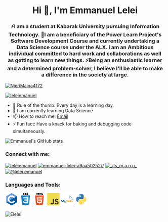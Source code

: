 <h1 align="center">Hi 👋, I'm Emmanuel Lelei</h1>
<h3 align="center">⚡I am a student at Kabarak University pursuing Information Technology. 🦋I am a beneficiary of the Power Learn Project's Software Development Course and currently undertaking a Data Science course under the ALX. I am an Ambitious individual committed to hard work and collaborations as well as getting to learn new things. ⚡Being an enthusiastic learner and a determined problem-solver, I believe I'll be able to make a difference in the society at large.</h3>

<p align="left"> <a href="https://github.com/ryo-ma/github-profile-trophy"><img src="https://github-profile-trophy.vercel.app/?username=Elelei&theme=gruvbox" alt="NjeriMaina4172" /></a> </p>
<p align="left"> <a href="https://twitter.com/leleiemanuel" target="blank"><img src="https://img.shields.io/twitter/follow/leleiemanuel?logo=twitter&style=for-the-badge" alt="leleiemanuel" /></a> </p>

<!-- - 🔭 Goal: Make the internet a better place. -->
- 💯 Rule of the thumb: Every day is a learning day.
- 🌱 I am currently learning Data Science
- 📫 How to reach me: [Email](mailto:manuellelei750@gmail.com) 
- ⚡ Fun fact: Have a knack for baking and debugging code simultaneously.
  
![Emmanuel's GitHub stats](https://github-readme-stats.vercel.app/api?username=Elelei&show_icons=true&theme=tokyonight )

<h3 align="left">Connect with me:</h3>
<p align="left">
<a href="https://twitter.com/leleiemanuel" target="blank"><img align="center" src="https://raw.githubusercontent.com/rahuldkjain/github-profile-readme-generator/master/src/images/icons/Social/twitter.svg" alt="leleiemanuel" height="30" width="40" /></a>
<a href="https://linkedin.com/in/emmanuel-lelei-a9aa50252// " target="blank"><img align="center" src="https://raw.githubusercontent.com/rahuldkjain/github-profile-readme-generator/master/src/images/icons/Social/linked-in-alt.svg" alt="emmanuel-lelei-a9aa50252//" height="30" width="40" /></a>
<a href="https://instagram.com/_its_m.a.n.u_" target="blank"><img align="center" src="https://raw.githubusercontent.com/rahuldkjain/github-profile-readme-generator/master/src/images/icons/Social/instagram.svg" alt="_its_m.a.n.u_" height="30" width="40" /></a>
<a href="https://hashnode.com/@lelei emanuel" target="blank"><img align="center" src="https://raw.githubusercontent.com/rahuldkjain/github-profile-readme-generator/master/src/images/icons/Social/hashnode.svg" alt="@lelei emanuel" height="30" width="40" /></a>
</p>

 <h3 align="left">Languages and Tools:</h3>
<p align="left"> <a href="https://www.cprogramming.com/" target="_blank" rel="noreferrer"> <img src="https://raw.githubusercontent.com/devicons/devicon/master/icons/c/c-original.svg" alt="c" width="40" height="40"/> </a> <a href="https://www.w3schools.com/css/" target="_blank" rel="noreferrer"> <img src="https://raw.githubusercontent.com/devicons/devicon/master/icons/css3/css3-original-wordmark.svg" alt="css3" width="40" height="40"/> </a> <a href="https://www.w3.org/html/" target="_blank" rel="noreferrer"> <img src="https://raw.githubusercontent.com/devicons/devicon/master/icons/html5/html5-original-wordmark.svg" alt="html5" width="40" height="40"/> </a> <a href="https://developer.mozilla.org/en-US/docs/Web/JavaScript" target="_blank" rel="noreferrer"> <img src="https://raw.githubusercontent.com/devicons/devicon/master/icons/javascript/javascript-original.svg" alt="javascript" width="40" height="40"/> </a> <a href="https://www.mysql.com/" target="_blank" rel="noreferrer"> <img src="https://raw.githubusercontent.com/devicons/devicon/master/icons/mysql/mysql-original-wordmark.svg" alt="mysql" width="40" height="40"/> </a> <a href="https://www.python.org" target="_blank" rel="noreferrer"> <img src="https://raw.githubusercontent.com/devicons/devicon/master/icons/python/python-original.svg" alt="python" width="40" height="40"/> </a> </p>

<p><img align="center" src="https://github-readme-streak-stats.herokuapp.com/?user=Elelei&theme=gruvbox" alt="Elelei" /></p>
